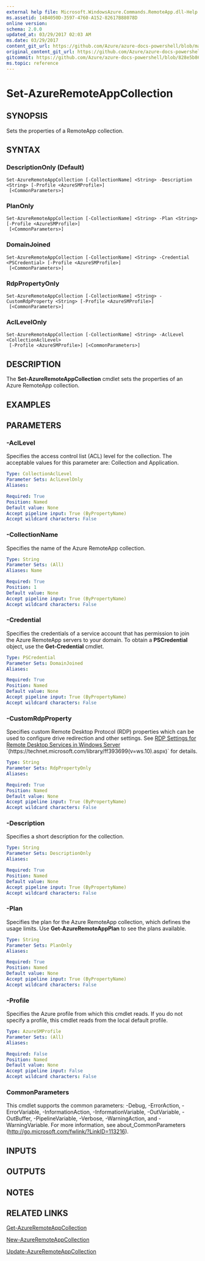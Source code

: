 ```yaml
---
external help file: Microsoft.WindowsAzure.Commands.RemoteApp.dll-Help.xml
ms.assetid: 14B4050D-3597-4760-A152-82617B88078D
online version:
schema: 2.0.0
updated_at: 03/29/2017 02:03 AM
ms.date: 03/29/2017
content_git_url: https://github.com/Azure/azure-docs-powershell/blob/master/azureps-cmdlets-docs/ServiceManagement/Azure/v3.7.0/Set-AzureRemoteAppCollection.md
original_content_git_url: https://github.com/Azure/azure-docs-powershell/blob/master/azureps-cmdlets-docs/ServiceManagement/Azure/v3.7.0/Set-AzureRemoteAppCollection.md
gitcommit: https://github.com/Azure/azure-docs-powershell/blob/828e5b8648af6bdf3119ffe0cd409647f00de183
ms.topic: reference
---
```


# Set-AzureRemoteAppCollection

## SYNOPSIS
Sets the properties of a RemoteApp collection.

## SYNTAX

### DescriptionOnly (Default)
```
Set-AzureRemoteAppCollection [-CollectionName] <String> -Description <String> [-Profile <AzureSMProfile>]
 [<CommonParameters>]
```

### PlanOnly
```
Set-AzureRemoteAppCollection [-CollectionName] <String> -Plan <String> [-Profile <AzureSMProfile>]
 [<CommonParameters>]
```

### DomainJoined
```
Set-AzureRemoteAppCollection [-CollectionName] <String> -Credential <PSCredential> [-Profile <AzureSMProfile>]
 [<CommonParameters>]
```

### RdpPropertyOnly
```
Set-AzureRemoteAppCollection [-CollectionName] <String> -CustomRdpProperty <String> [-Profile <AzureSMProfile>]
 [<CommonParameters>]
```

### AclLevelOnly
```
Set-AzureRemoteAppCollection [-CollectionName] <String> -AclLevel <CollectionAclLevel>
 [-Profile <AzureSMProfile>] [<CommonParameters>]
```

## DESCRIPTION
The **Set-AzureRemoteAppCollection** cmdlet sets the properties of an Azure RemoteApp collection.

## EXAMPLES

## PARAMETERS

### -AclLevel
Specifies the access control list (ACL) level for the collection.
The acceptable values for this parameter are: Collection and Application.

```yaml
Type: CollectionAclLevel
Parameter Sets: AclLevelOnly
Aliases: 

Required: True
Position: Named
Default value: None
Accept pipeline input: True (ByPropertyName)
Accept wildcard characters: False
```

### -CollectionName
Specifies the name of the Azure RemoteApp collection.

```yaml
Type: String
Parameter Sets: (All)
Aliases: Name

Required: True
Position: 1
Default value: None
Accept pipeline input: True (ByPropertyName)
Accept wildcard characters: False
```

### -Credential
Specifies the credentials of a service account that has permission to join the Azure RemoteApp servers to your domain.
To obtain a **PSCredential** object, use the **Get-Credential** cmdlet.

```yaml
Type: PSCredential
Parameter Sets: DomainJoined
Aliases: 

Required: True
Position: Named
Default value: None
Accept pipeline input: True (ByPropertyName)
Accept wildcard characters: False
```

### -CustomRdpProperty
Specifies custom Remote Desktop Protocol (RDP) properties which can be used to configure drive redirection and other settings. 
See [RDP Settings for Remote Desktop Services in Windows Server](https://technet.microsoft.com/library/ff393699(v=ws.10).aspx)  `(https://technet.microsoft.com/library/ff393699(v=ws.10).aspx)` for details.

```yaml
Type: String
Parameter Sets: RdpPropertyOnly
Aliases: 

Required: True
Position: Named
Default value: None
Accept pipeline input: True (ByPropertyName)
Accept wildcard characters: False
```

### -Description
Specifies a short description for the collection.

```yaml
Type: String
Parameter Sets: DescriptionOnly
Aliases: 

Required: True
Position: Named
Default value: None
Accept pipeline input: True (ByPropertyName)
Accept wildcard characters: False
```

### -Plan
Specifies the plan for the Azure RemoteApp collection, which defines the usage limits.
Use **Get-AzureRemoteAppPlan** to see the plans available.

```yaml
Type: String
Parameter Sets: PlanOnly
Aliases: 

Required: True
Position: Named
Default value: None
Accept pipeline input: True (ByPropertyName)
Accept wildcard characters: False
```

### -Profile
Specifies the Azure profile from which this cmdlet reads.
If you do not specify a profile, this cmdlet reads from the local default profile.

```yaml
Type: AzureSMProfile
Parameter Sets: (All)
Aliases: 

Required: False
Position: Named
Default value: None
Accept pipeline input: False
Accept wildcard characters: False
```

### CommonParameters
This cmdlet supports the common parameters: -Debug, -ErrorAction, -ErrorVariable, -InformationAction, -InformationVariable, -OutVariable, -OutBuffer, -PipelineVariable, -Verbose, -WarningAction, and -WarningVariable. For more information, see about_CommonParameters (http://go.microsoft.com/fwlink/?LinkID=113216).

## INPUTS

## OUTPUTS

## NOTES

## RELATED LINKS

[Get-AzureRemoteAppCollection](./Get-AzureRemoteAppCollection.md)

[New-AzureRemoteAppCollection](./New-AzureRemoteAppCollection.md)

[Update-AzureRemoteAppCollection](./Update-AzureRemoteAppCollection.md)



